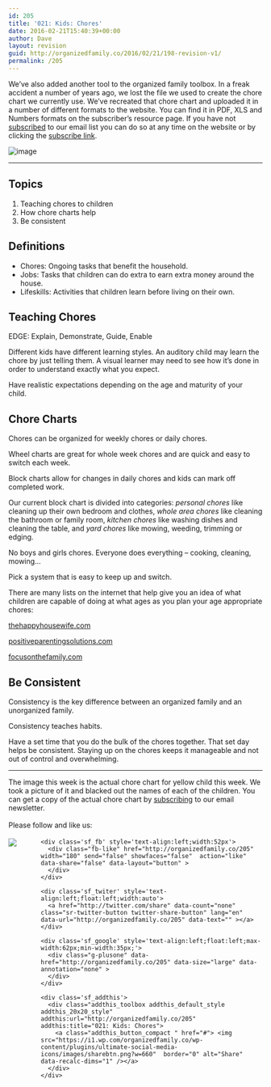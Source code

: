 ```yaml
---
id: 205
title: '021: Kids: Chores'
date: 2016-02-21T15:40:39+00:00
author: Dave
layout: revision
guid: http://organizedfamily.co/2016/02/21/198-revision-v1/
permalink: /205
---
```

We&#8217;ve also added another tool to the organized family toolbox. In a freak accident a number of years ago, we lost the file we used to create the chore chart we currently use. We&#8217;ve recreated that chore chart and uploaded it in a number of different formats to the website. You can find it in PDF, XLS and Numbers formats on the subscriber&#8217;s resource page. If you have not [subscribed](http://eepurl.com/bNEDMr) to our email list you can do so at any time on the website or by clicking the [subscribe link](http://eepurl.com/bNEDMr).

<img src="https://i0.wp.com/organizedfamily.co/wp-content/uploads/2016/02/chore_chart_resized.png?w=660" alt="image" data-recalc-dims="1" /> 

* * *

## Topics

  1. Teaching chores to children
  2. How chore charts help 
  3. Be consistent

## Definitions

  * Chores: Ongoing tasks that benefit the household.
  * Jobs: Tasks that children can do extra to earn extra money around the house.
  * Lifeskills: Activities that children learn before living on their own.

## Teaching Chores

EDGE: Explain, Demonstrate, Guide, Enable

Different kids have different learning styles. An auditory child may learn the chore by just telling them. A visual learner may need to see how it&#8217;s done in order to understand exactly what you expect.

Have realistic expectations depending on the age and maturity of your child.

## Chore Charts

Chores can be organized for weekly chores or daily chores.

Wheel charts are great for whole week chores and are quick and easy to switch each week.

Block charts allow for changes in daily chores and kids can mark off completed work.

Our current block chart is divided into categories: _personal chores_ like cleaning up their own bedroom and clothes, _whole area chores_ like cleaning the bathroom or family room, _kitchen chores_ like washing dishes and cleaning the table, and _yard chores_ like mowing, weeding, trimming or edging.

No boys and girls chores. Everyone does everything &#8211; cooking, cleaning, mowing&#8230;

Pick a system that is easy to keep up and switch.

There are many lists on the internet that help give you an idea of what children are capable of doing at what ages as you plan your age appropriate chores:

[thehappyhousewife.com](http://thehappyhousewife.com/home-management/files/2012/07/age-appropriate-chores-for-kids-1.pdf)

[positiveparentingsolutions.com](http://www.positiveparentingsolutions.com/wp-content/graphics/Jobs_for_Kids.pdf)

[focusonthefamily.com](http://www.focusonthefamily.com/parenting/parenting-challenges/motivating-kids-to-clean-up/age-appropriate-chores)

## Be Consistent

Consistency is the key difference between an organized family and an unorganized family.

Consistency teaches habits.

Have a set time that you do the bulk of the chores together. That set day helps be consistent. Staying up on the chores keeps it manageable and not out of control and overwhelming.

* * *

The image this week is the actual chore chart for yellow child this week. We took a picture of it and blacked out the names of each of the children. You can get a copy of the actual chore chart by [subscribing](http://eepurl.com/bNEDMr) to our email newsletter.

<div class='sfsi_Sicons' style='width: 100%; display: inline-block; vertical-align: middle; text-align:left'>
  <div style='margin:0px 8px 0px 0px; line-height: 24px'>
    <span>Please follow and like us:</span>
  </div>
  
  <div class='sfsi_socialwpr'>
    <div class='sf_subscrbe' style='text-align:left;float:left;width:64px'>
      <a href="http://www.specificfeeds.com/widget/emailsubscribe/MTc5ODgx/OA==/" target="_blank"><img src="https://i2.wp.com/organizedfamily.co/wp-content/plugins/ultimate-social-media-icons/images/follow_subscribe.png?w=660" data-recalc-dims="1" /></a>
    </div>
    
    <div class='sf_fb' style='text-align:left;width:52px'>
      <div class="fb-like" href="http://organizedfamily.co/205" width="180" send="false" showfaces="false"  action="like" data-share="false" data-layout="button" >
      </div>
    </div>
    
    <div class='sf_twiter' style='text-align:left;float:left;width:auto'>
      <a href="http://twitter.com/share" data-count="none" class="sr-twitter-button twitter-share-button" lang="en" data-url="http://organizedfamily.co/205" data-text="" ></a>
    </div>
    
    <div class='sf_google' style='text-align:left;float:left;max-width:62px;min-width:35px;'>
      <div class="g-plusone" data-href="http://organizedfamily.co/205" data-size="large" data-annotation="none" >
      </div>
    </div>
    
    <div class='sf_addthis'>
      <div class="addthis_toolbox addthis_default_style addthis_20x20_style" addthis:url="http://organizedfamily.co/205" addthis:title="021: Kids: Chores">
        <a class="addthis_button_compact " href="#"> <img src="https://i1.wp.com/organizedfamily.co/wp-content/plugins/ultimate-social-media-icons/images/sharebtn.png?w=660"  border="0" alt="Share" data-recalc-dims="1" /></a>
      </div>
    </div>
  </div>
</div>